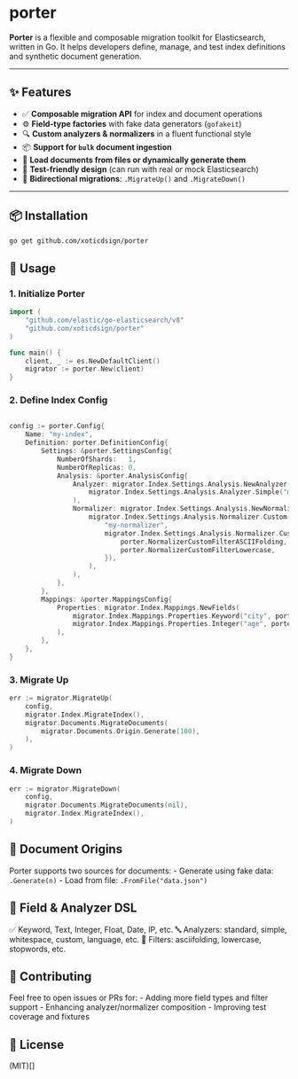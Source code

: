 # porter

**Porter** is a flexible and composable migration toolkit for Elasticsearch, written in Go. It helps developers define, manage, and test index definitions and synthetic document generation.

---

## ✨ Features

- ✅ **Composable migration API** for index and document operations
- ⚙️ **Field-type factories** with fake data generators (`gofakeit`)
- 🔍 **Custom analyzers & normalizers** in a fluent functional style
- 📦 **Support for `bulk` document ingestion**
- 📂 **Load documents from files or dynamically generate them**
- 🧪 **Test-friendly design** (can run with real or mock Elasticsearch)
- 🔄 **Bidirectional migrations**: `.MigrateUp()` and `.MigrateDown()`

---

## 📦 Installation

```bash
go get github.com/xoticdsign/porter
```

## 🧰 Usage

### 1. Initialize Porter

```go
import (
    "github.com/elastic/go-elasticsearch/v8"
	"github.com/xoticdsign/porter"
)

func main() {
    client, _ := es.NewDefaultClient()
    migrator := porter.New(client)
}
```

### 2. Define Index Config

```go

config := porter.Config{
	Name: "my-index",
	Definition: porter.DefinitionConfig{
		Settings: &porter.SettingsConfig{
			NumberOfShards:   1,
			NumberOfReplicas: 0,
			Analysis: &porter.AnalysisConfig{
				Analyzer: migrator.Index.Settings.Analysis.NewAnalyzer(
					migrator.Index.Settings.Analysis.Analyzer.Simple("my-analyzer"),
				),
				Normalizer: migrator.Index.Settings.Analysis.NewNormalizer(
					migrator.Index.Settings.Analysis.Normalizer.Custom(
						"my-normalizer",
						migrator.Index.Settings.Analysis.Normalizer.Custom.WithFilter([]porter.NormalizerCustomFilter{
							porter.NormalizerCustomFilterASCIIFolding,
							porter.NormalizerCustomFilterLowercase,
						}),
					),
				),
			},
		},
		Mappings: &porter.MappingsConfig{
			Properties: migrator.Index.Mappings.NewFields(
				migrator.Index.Mappings.Properties.Keyword("city", porter.FakeCity),
				migrator.Index.Mappings.Properties.Integer("age", porter.FakeIntegerInt),
			),
		},
	},
}
```

### 3. Migrate Up

```go
err := migrator.MigrateUp(
	config,
	migrator.Index.MigrateIndex(),
	migrator.Documents.MigrateDocuments(
		migrator.Documents.Origin.Generate(100),
	),
)
```

### 4. Migrate Down

```go
err := migrator.MigrateDown(
	config,
	migrator.Documents.MigrateDocuments(nil),
	migrator.Index.MigrateIndex(),
)
```

## 📁 Document Origins

Porter supports two sources for documents:
    - Generate using fake data: `.Generate(n)`
    - Load from file: `.FromFile("data.json")`

## 🧱 Field & Analyzer DSL

✅ Keyword, Text, Integer, Float, Date, IP, etc.
🔤 Analyzers: standard, simple, whitespace, custom, language, etc.
🧹 Filters: asciifolding, lowercase, stopwords, etc.

## 🔧 Contributing

Feel free to open issues or PRs for:
    - Adding more field types and filter support
    - Enhancing analyzer/normalizer composition
    - Improving test coverage and fixtures

## 📄 License

(MIT)[]





